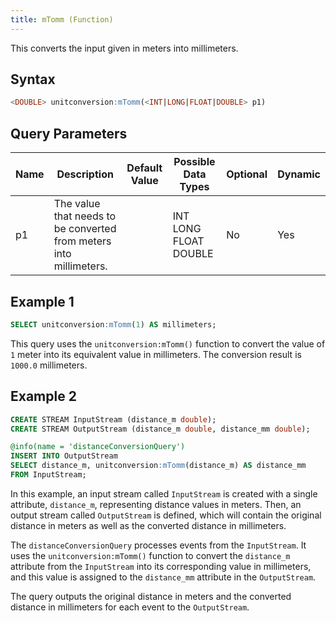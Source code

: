 ```yaml
---
title: mTomm (Function)
---
```


This converts the input given in meters into millimeters.

## Syntax

```sql
<DOUBLE> unitconversion:mTomm(<INT|LONG|FLOAT|DOUBLE> p1)
```

## Query Parameters

| Name | Description  | Default Value | Possible Data Types   | Optional | Dynamic |
|------|--------------|---------------|-----------------------|----------|---------|
| p1   | The value that needs to be converted from meters into millimeters. |               | INT LONG FLOAT DOUBLE | No       | Yes     |

## Example 1

```sql
SELECT unitconversion:mTomm(1) AS millimeters;
```

This query uses the `unitconversion:mTomm()` function to convert the value of `1` meter into its equivalent value in millimeters. The conversion result is `1000.0` millimeters.

## Example 2

```sql
CREATE STREAM InputStream (distance_m double);
CREATE STREAM OutputStream (distance_m double, distance_mm double);

@info(name = 'distanceConversionQuery')
INSERT INTO OutputStream
SELECT distance_m, unitconversion:mTomm(distance_m) AS distance_mm
FROM InputStream;
```

In this example, an input stream called `InputStream` is created with a single attribute, `distance_m`, representing distance values in meters. Then, an output stream called `OutputStream` is defined, which will contain the original distance in meters as well as the converted distance in millimeters.

The `distanceConversionQuery` processes events from the `InputStream`. It uses the `unitconversion:mTomm()` function to convert the `distance_m` attribute from the `InputStream` into its corresponding value in millimeters, and this value is assigned to the `distance_mm` attribute in the `OutputStream`.

The query outputs the original distance in meters and the converted distance in millimeters for each event to the `OutputStream`.
